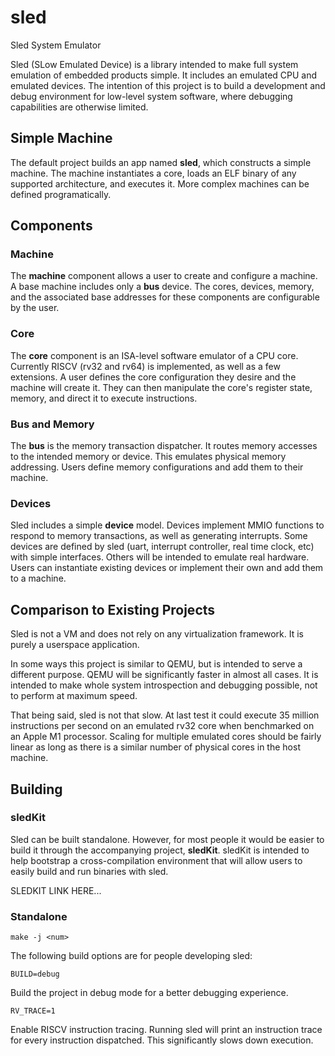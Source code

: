 # sled
Sled System Emulator

Sled (SLow Emulated Device) is a library intended to make full system emulation of embedded products simple. It includes an emulated CPU and emulated devices. The intention of this project is to build a development and debug environment for low-level system software, where debugging capabilities are otherwise limited.

## Simple Machine

The default project builds an app named __sled__, which constructs a simple machine. The machine instantiates a core, loads an ELF binary of any supported architecture, and executes it. More complex machines can be defined programatically.

## Components

### Machine

The __machine__ component allows a user to create and configure a machine. A base machine includes only a __bus__ device. The cores, devices, memory, and the associated base addresses for these components are configurable by the user.

### Core

The __core__ component is an ISA-level software emulator of a CPU core. Currently RISCV (rv32 and rv64) is implemented, as well as a few extensions. A user defines the core configuration they desire and the machine will create it. They can then manipulate the core's register state, memory, and direct it to execute instructions.

### Bus and Memory

The __bus__ is the memory transaction dispatcher. It routes memory accesses to the intended memory or device. This emulates physical memory addressing. Users define memory configurations and add them to their machine.

### Devices

Sled includes a simple __device__ model. Devices implement MMIO functions to respond to memory transactions, as well as generating interrupts. Some devices are defined by sled (uart, interrupt controller, real time clock, etc) with simple interfaces. Others will be intended to emulate real hardware. Users can instantiate existing devices or implement their own and add them to a machine.

## Comparison to Existing Projects

Sled is not a VM and does not rely on any virtualization framework. It is purely a userspace application.

In some ways this project is similar to QEMU, but is intended to serve a different purpose. QEMU will be significantly faster in almost all cases. It is intended to make whole system introspection and debugging possible, not to perform at maximum speed.

That being said, sled is not that slow. At last test it could execute 35 million instructions per second on an emulated rv32 core when benchmarked on an Apple M1 processor. Scaling for multiple emulated cores should be fairly linear as long as there is a similar number of physical cores in the host machine.


## Building

### sledKit

Sled can be built standalone. However, for most people it would be easier to build it through the accompanying project, __sledKit__. sledKit is intended to help bootstrap a cross-compilation environment that will allow users to easily build and run binaries with sled.

SLEDKIT LINK HERE...

### Standalone

    make -j <num>

The following build options are for people developing sled:

    BUILD=debug

Build the project in debug mode for a better debugging experience.

    RV_TRACE=1

Enable RISCV instruction tracing. Running sled will print an instruction trace for every instruction dispatched. This significantly slows down execution.
